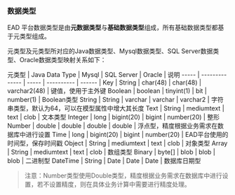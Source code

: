 ### 数据类型

EAD 平台数据类型是由**元数据类型**与**基础数据类型**组成，所有基础数据类型都基于元类型组成。

元类型及元类型所对应的Java数据类型、Mysql数据类型、SQL Server数据类型、Oracle数据类型映射关系如下：

元类型 | Java Data Type | Mysql | SQL Server | Oracle | 说明
----- | -------------- | ----- | ---------- | ------ | 
Key | String | char(48) | char(48) | varchar2(48) | 键值，使用于主外键
Boolean | boolean | tinyint(1) | bit | number(1) | Boolean类型
String | String | varchar | varchar | varchar2 | 字符串类型，默认为64，可以在模型属性中增大其长度
Text | String | mediumtext | text | clob | 文本类型
Integer | long | bigint(20) | bigint | number(20) | 整形
Number | double | double | double | double | 浮点型，精度根据业务需求在数据库中进行设置
Time | long | bigint(20) | bigint | number(20) | EAD平台使用的时间型，保存时间戳
Object | String | mediumtext | text | clob | 对象类型
Array | String | mediumtext | text | clob | 数组类型
Binary | byte[] | blob | blob | blob | 二进制型
DateTime | String | Date | Date | Date | 数据库日期型

> 注意：Number类型使用Double类型，精度根据业务需求在数据库中进行设置，若不设置精度，则在具体业务计算中需要进行精度处理。